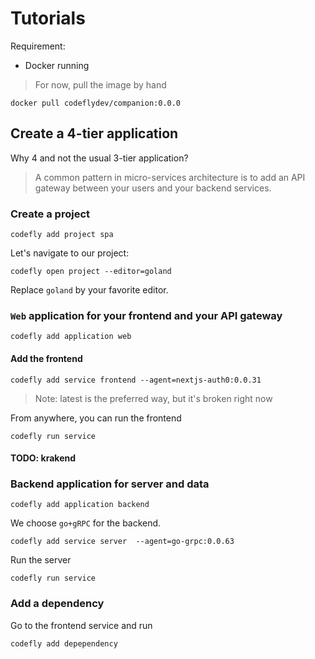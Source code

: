 # Tutorials

Requirement:

- Docker running
> For now, pull the image by hand
```shell
docker pull codeflydev/companion:0.0.0
```

## Create a 4-tier application

Why 4 and not the usual 3-tier application?

> A common pattern in micro-services architecture is to add an API gateway between your users and your backend services.

### Create a project

```shell
codefly add project spa
```

Let's navigate to our project:

```shell
codefly open project --editor=goland
```

Replace `goland` by your favorite editor.

### `Web` application for your frontend and your API gateway

```shell
codefly add application web
```

#### Add the frontend

```shell
codefly add service frontend --agent=nextjs-auth0:0.0.31
```

> Note: latest is the preferred way, but it's broken right now

From anywhere, you can run the frontend

```shell
codefly run service
```

#### TODO: krakend

### Backend application for server and data

```shell
codefly add application backend
```

We choose `go+gRPC` for the backend.

```shell
codefly add service server  --agent=go-grpc:0.0.63
```

Run the server
```shell
codefly run service
```

### Add a dependency

Go to the frontend service and run

```shell
codefly add depependency
```







